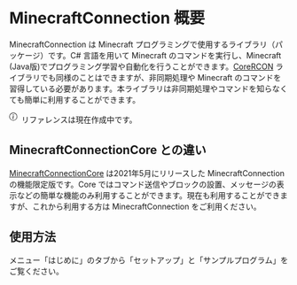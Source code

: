# MinecraftConnection 概要
MinecraftConnection は Minecraft プログラミングで使用するライブラリ（パッケージ）です。C# 言語を用いて Minecraft のコマンドを実行し、Minecraft (Java版)でプログラミング学習や自動化を行うことができます。[CoreRCON](https://github.com/Challengermode/CoreRcon) ライブラリでも同様のことはできますが、非同期処理や Minecraft のコマンドを習得している必要があります。本ライブラリは非同期処理やコマンドを知らなくても簡単に利用することができます。

<div class="alert alert-info" role="alert">
    <svg xmlns="http://www.w3.org/2000/svg" width="18" height="18" fill="currentColor" class="bi bi-info-circle" viewBox="0 0 20 20">
        <path d="M8 15A7 7 0 1 1 8 1a7 7 0 0 1 0 14zm0 1A8 8 0 1 0 8 0a8 8 0 0 0 0 16z" />
        <path d="m8.93 6.588-2.29.287-.082.38.45.083c.294.07.352.176.288.469l-.738 3.468c-.194.897.105 1.319.808 1.319.545 0 1.178-.252 1.465-.598l.088-.416c-.2.176-.492.246-.686.246-.275 0-.375-.193-.304-.533L8.93 6.588zM9 4.5a1 1 0 1 1-2 0 1 1 0 0 1 2 0z" />
    </svg>
    リファレンスは現在作成中です。
</div>

## MinecraftConnectionCore との違い
[MinecraftConnectionCore](https://github.com/takunology/MinecraftConnectionCore) は2021年5月にリリースした MinecraftConnection の機能限定版です。Core ではコマンド送信やブロックの設置、メッセージの表示などの簡単な機能のみ利用することができます。現在も利用することができますが、これから利用する方は MinecraftConnection をご利用ください。

## 使用方法
メニュー「はじめに」のタブから「セットアップ」と「サンプルプログラム」をご覧ください。
